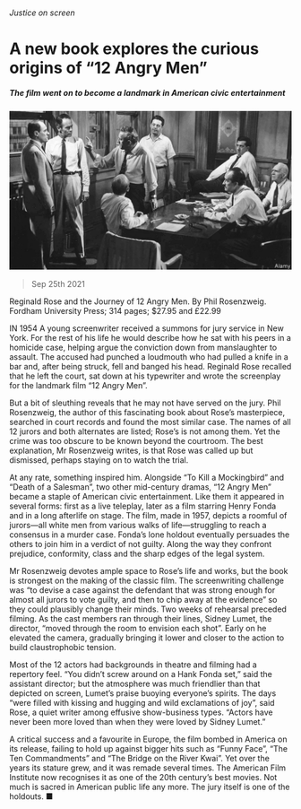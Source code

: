 ###### Justice on screen

# A new book explores the curious origins of “12 Angry Men” 

##### The film went on to become a landmark in American civic entertainment 

![image](images/20210925_BKP002_0.jpg) 

> Sep 25th 2021 

Reginald Rose and the Journey of 12 Angry Men. By Phil Rosenzweig. Fordham University Press; 314 pages; $27.95 and £22.99

IN 1954 A young screenwriter received a summons for jury service in New York. For the rest of his life he would describe how he sat with his peers in a homicide case, helping argue the conviction down from manslaughter to assault. The accused had punched a loudmouth who had pulled a knife in a bar and, after being struck, fell and banged his head. Reginald Rose recalled that he left the court, sat down at his typewriter and wrote the screenplay for the landmark film “12 Angry Men”.


But a bit of sleuthing reveals that he may not have served on the jury. Phil Rosenzweig, the author of this fascinating book about Rose’s masterpiece, searched in court records and found the most similar case. The names of all 12 jurors and both alternates are listed; Rose’s is not among them. Yet the crime was too obscure to be known beyond the courtroom. The best explanation, Mr Rosenzweig writes, is that Rose was called up but dismissed, perhaps staying on to watch the trial.

At any rate, something inspired him. Alongside “To Kill a Mockingbird” and “Death of a Salesman”, two other mid-century dramas, “12 Angry Men” became a staple of American civic entertainment. Like them it appeared in several forms: first as a live teleplay, later as a film starring Henry Fonda and in a long afterlife on stage. The film, made in 1957, depicts a roomful of jurors—all white men from various walks of life—struggling to reach a consensus in a murder case. Fonda’s lone holdout eventually persuades the others to join him in a verdict of not guilty. Along the way they confront prejudice, conformity, class and the sharp edges of the legal system.

Mr Rosenzweig devotes ample space to Rose’s life and works, but the book is strongest on the making of the classic film. The screenwriting challenge was “to devise a case against the defendant that was strong enough for almost all jurors to vote guilty, and then to chip away at the evidence” so they could plausibly change their minds. Two weeks of rehearsal preceded filming. As the cast members ran through their lines, Sidney Lumet, the director, “moved through the room to envision each shot”. Early on he elevated the camera, gradually bringing it lower and closer to the action to build claustrophobic tension.

Most of the 12 actors had backgrounds in theatre and filming had a repertory feel. “You didn’t screw around on a Hank Fonda set,” said the assistant director; but the atmosphere was much friendlier than that depicted on screen, Lumet’s praise buoying everyone’s spirits. The days “were filled with kissing and hugging and wild exclamations of joy”, said Rose, a quiet writer among effusive show-business types. “Actors have never been more loved than when they were loved by Sidney Lumet.”

A critical success and a favourite in Europe, the film bombed in America on its release, failing to hold up against bigger hits such as “Funny Face”, “The Ten Commandments” and “The Bridge on the River Kwai”. Yet over the years its stature grew, and it was remade several times. The American Film Institute now recognises it as one of the 20th century’s best movies. Not much is sacred in American public life any more. The jury itself is one of the holdouts. ■

